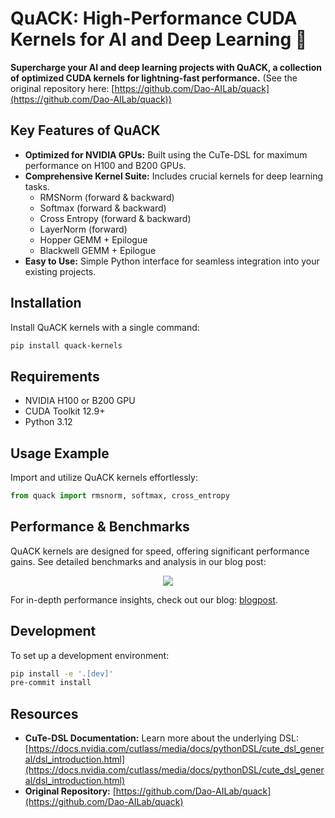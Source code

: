 # QuACK: High-Performance CUDA Kernels for AI and Deep Learning 🦆

**Supercharge your AI and deep learning projects with QuACK, a collection of optimized CUDA kernels for lightning-fast performance.** (See the original repository here: [https://github.com/Dao-AILab/quack](https://github.com/Dao-AILab/quack))

## Key Features of QuACK

*   **Optimized for NVIDIA GPUs:** Built using the CuTe-DSL for maximum performance on H100 and B200 GPUs.
*   **Comprehensive Kernel Suite:** Includes crucial kernels for deep learning tasks.
    *   RMSNorm (forward & backward)
    *   Softmax (forward & backward)
    *   Cross Entropy (forward & backward)
    *   LayerNorm (forward)
    *   Hopper GEMM + Epilogue
    *   Blackwell GEMM + Epilogue
*   **Easy to Use:** Simple Python interface for seamless integration into your existing projects.

## Installation

Install QuACK kernels with a single command:

```bash
pip install quack-kernels
```

## Requirements

*   NVIDIA H100 or B200 GPU
*   CUDA Toolkit 12.9+
*   Python 3.12

## Usage Example

Import and utilize QuACK kernels effortlessly:

```python
from quack import rmsnorm, softmax, cross_entropy
```

## Performance & Benchmarks

QuACK kernels are designed for speed, offering significant performance gains. See detailed benchmarks and analysis in our blog post:

<div align="center">
<figure>
  <img
  src="media/bf16_kernel_benchmarks_single_row.svg"
  >
</figure>
</div>

For in-depth performance insights, check out our blog: [blogpost](media/2025-07-10-membound-sol.md).

## Development

To set up a development environment:

```bash
pip install -e '.[dev]'
pre-commit install
```

## Resources

*   **CuTe-DSL Documentation:** Learn more about the underlying DSL: [https://docs.nvidia.com/cutlass/media/docs/pythonDSL/cute_dsl_general/dsl_introduction.html](https://docs.nvidia.com/cutlass/media/docs/pythonDSL/cute_dsl_general/dsl_introduction.html)
*   **Original Repository:** [https://github.com/Dao-AILab/quack](https://github.com/Dao-AILab/quack)